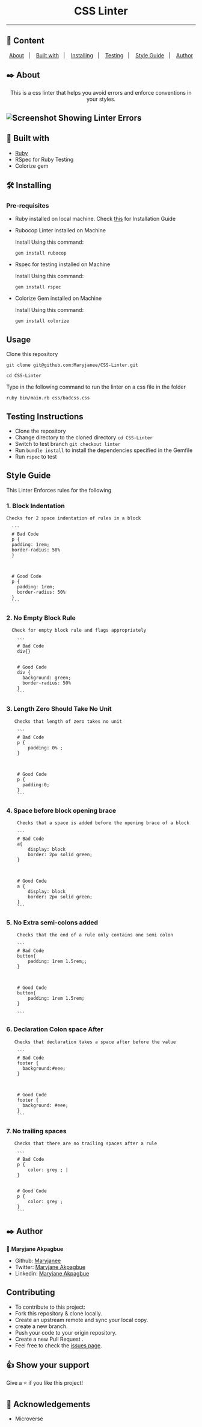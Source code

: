 
<h1 align="center">CSS Linter</h1>

---

## 📝 Content
<p align="center">
<a href="#about">About</a>&nbsp;&nbsp;&nbsp;|&nbsp;&nbsp;&nbsp;
<a href="#builtwith">Built with</a>&nbsp;&nbsp;&nbsp;|&nbsp;&nbsp;&nbsp;
<a href="#installing">Installing</a>&nbsp;&nbsp;&nbsp;|&nbsp;&nbsp;&nbsp;
<a href="#testing">Testing</a>&nbsp;&nbsp;&nbsp;|&nbsp;&nbsp;&nbsp;
<a href="#styleguide">Style Guide</a>&nbsp;&nbsp;&nbsp;|&nbsp;&nbsp;&nbsp;
<a href="#author">Author</a>
</p>


## ✒️ About <a name = "about"></a>
<p align="center">
This is a css linter that helps you avoid errors and enforce conventions in your styles.</p>

![Screenshot Showing Linter Errors](assets/linter.png)
---

## 🔧 Built with<a name = "builtwith"></a>

- [Ruby](https://rubyonrails.org/)
- RSpec for Ruby Testing
- Colorize gem


## 🛠 Installing <a name = "installing"></a>

### Pre-requisites

- Ruby installed on local machine. Check [this](https://www.ruby-lang.org/en/documentation/installation/) for Installation Guide


- Rubocop Linter installed on Machine

    Install Using this command:
    ```
    gem install rubocop

    ```

- Rspec for testing  installed on Machine

  Install Using this command:
  ```
  gem install rspec

  ```

- Colorize Gem installed on Machine

  Install Using this command:
  ```
  gem install colorize

  ```


## Usage

Clone this repository 
  ```
  git clone git@github.com:Maryjanee/CSS-Linter.git
  ```
  ```
  cd CSS-Linter
  ```

Type in the following command to run the linter on a css file in the folder
  ```
  ruby bin/main.rb css/badcss.css

  ```


## Testing Instructions <a name = "testing"></a>

  - Clone the repository
  - Change directory to the cloned directory `cd CSS-Linter `
  - Switch to test branch `git checkout linter`
  - Run `bundle install` to install the dependencies specified in the Gemfile
  - Run `rspec` to test


## Style Guide <a name = "styleguide"></a>


<p> This Linter Enforces rules for the following </p>

### 1. Block Indentation
    Checks for 2 space indentation of rules in a block

      ```
      # Bad Code
      p {
      padding: 1rem;
      border-radius: 50%  
      }



      # Good Code
      p {
        padding: 1rem;
        border-radius: 50%  
      }
      ```

### 2. No Empty Block Rule
      Check for empty block rule and flags appropriately

        ```
        # Bad Code
        div{}


        # Good Code
        div {
          background: green;
          border-radius: 50%  
        }
        ```

### 3. Length Zero Should Take No Unit
       Checks that length of zero takes no unit

        ```
        # Bad Code
        p {
            padding: 0% ;
        }



        # Good Code
        p {
          padding:0; 
        }
        ```

### 4. Space before block opening brace 
        Checks that a space is added before the opening brace of a block

        ```
        # Bad Code
        a{
            display: block
            border: 2px solid green;
        }



        # Good Code
        a {
            display: block
            border: 2px solid green;
        }
        ```
      
### 5. No Extra semi-colons added
        Checks that the end of a rule only contains one semi colon

        ```
        # Bad Code
        button{
            padding: 1rem 1.5rem;;
        }



        # Good Code
        button{
            padding: 1rem 1.5rem;
        }

        ```
      
### 6. Declaration Colon space After
       Checks that declaration takes a space after before the value

        ```
        # Bad Code
        footer {
          background:#eee;
        }



        # Good Code
        footer {
          background: #eee;
        }
        ```
      
### 7. No trailing spaces
       Checks that there are no trailing spaces after a rule

        ```
        # Bad Code
        p {
            color: grey ; | 
        }


        # Good Code
        p {
            color: grey ;
        }
        ```

## ✒️ Author <a name = "author"></a>

👤 **Maryjane Akpagbue**

- Github: [Maryjanee](https://github.com/Maryjanee)
- Twitter: [Maryjane Akpagbue](https://twitter.com/alfredmaryjane)
- Linkedin: [Maryjane Akpagbue](https://www.linkedin.com/in/maryjane-akpagbue-1500b7173/)


## Contributing

- To contribute to this project:
- Fork this repository & clone locally.
- Create an upstream remote and sync your local copy.
- create a new branch.
- Push your code to your origin repository.
- Create a new Pull Request .
- Feel free to check the [issues page](https://github.com/Maryjanee/CSS-Linter/issuess).

## 👍 Show your support

Give a ⭐️ if you like this project!

## :clap: Acknowledgements

- Microverse
